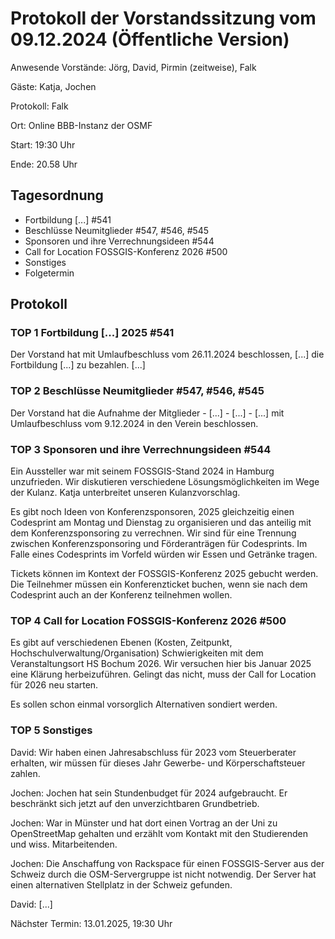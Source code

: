 # Protokoll der Vorstandssitzung vom 09.12.2024 (Öffentliche Version)

Anwesende Vorstände: Jörg, David, Pirmin (zeitweise), Falk

Gäste: Katja, Jochen

Protokoll: Falk

Ort: Online BBB-Instanz der OSMF

Start: 19:30 Uhr

Ende: 20.58 Uhr

## Tagesordnung

-   Fortbildung [...] #541
-   Beschlüsse Neumitglieder #547, #546, #545
-   Sponsoren und ihre Verrechnungsideen #544
-   Call for Location FOSSGIS-Konferenz 2026 #500
-   Sonstiges
-   Folgetermin

## Protokoll

### TOP 1 Fortbildung [...] 2025 #541

Der Vorstand hat mit Umlaufbeschluss vom 26.11.2024 beschlossen, [...] die Fortbildung [...] zu bezahlen. [...]

### TOP 2 Beschlüsse Neumitglieder #547, #546, #545

Der Vorstand hat die Aufnahme der Mitglieder - [...] - [...] - [...] mit Umlaufbeschluss vom 9.12.2024 in den Verein beschlossen.

### TOP 3 Sponsoren und ihre Verrechnungsideen #544

Ein Aussteller war mit seinem FOSSGIS-Stand 2024 in Hamburg unzufrieden. Wir diskutieren verschiedene Lösungsmöglichkeiten im Wege der Kulanz. Katja unterbreitet unseren Kulanzvorschlag.

Es gibt noch Ideen von Konferenzsponsoren, 2025 gleichzeitig einen Codesprint am Montag und Dienstag zu organisieren und das anteilig mit dem Konferenzsponsoring zu verrechnen. Wir sind für eine Trennung zwischen Konferenzsponsoring und Förderanträgen für Codesprints. Im Falle eines Codesprints im Vorfeld würden wir Essen und Getränke tragen.

Tickets können im Kontext der FOSSGIS-Konferenz 2025 gebucht werden. Die Teilnehmer müssen ein Konferenzticket buchen, wenn sie nach dem Codesprint auch an der Konferenz teilnehmen wollen.

### TOP 4 Call for Location FOSSGIS-Konferenz 2026 #500

Es gibt auf verschiedenen Ebenen (Kosten, Zeitpunkt, Hochschulverwaltung/Organisation) Schwierigkeiten mit dem Veranstaltungsort HS Bochum 2026. Wir versuchen hier bis Januar 2025 eine Klärung herbeizuführen. Gelingt das nicht, muss der Call for Location für 2026 neu starten.

Es sollen schon einmal vorsorglich Alternativen sondiert werden.

### TOP 5 Sonstiges

David: Wir haben einen Jahresabschluss für 2023 vom Steuerberater erhalten, wir müssen für dieses Jahr Gewerbe- und Körperschaftsteuer zahlen.

Jochen: Jochen hat sein Stundenbudget für 2024 aufgebraucht. Er beschränkt sich jetzt auf den unverzichtbaren Grundbetrieb.

Jochen: War in Münster und hat dort einen Vortrag an der Uni zu OpenStreetMap gehalten und erzählt vom Kontakt mit den Studierenden und wiss. Mitarbeitenden.

Jochen: Die Anschaffung von Rackspace für einen FOSSGIS-Server aus der Schweiz durch die OSM-Servergruppe ist nicht notwendig. Der Server hat einen alternativen Stellplatz in der Schweiz gefunden.

David: [...]

Nächster Termin: 13.01.2025, 19:30 Uhr
